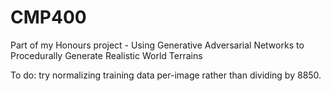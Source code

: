# CMP400
Part of my Honours project - Using Generative Adversarial Networks to Procedurally Generate Realistic World Terrains


To do: try normalizing training data per-image rather than dividing by 8850. 

